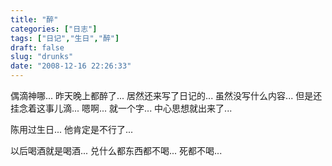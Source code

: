```yaml
---
title: "醉"
categories: ["日志"]
tags: ["日记","生日","醉"]
draft: false
slug: "drunks"
date: "2008-12-16 22:26:33"
---
```


偶滴神哪...
昨天晚上都醉了...
居然还来写了日记的...
虽然没写什么内容...
但是还挂念着这事儿滴...
嗯啊...
就一个字...
中心思想就出来了...
 
陈用过生日...
他肯定是不行了...
 
以后喝酒就是喝酒...
兑什么都东西都不喝...
死都不喝...

